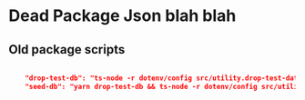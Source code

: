 # Dead Package Json blah blah

## Old package scripts

```json

    "drop-test-db": "ts-node -r dotenv/config src/utility.drop-test-database.ts",
    "seed-db": "yarn drop-test-db && ts-node -r dotenv/config src/utility.prepare-database",
```